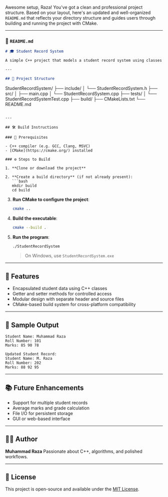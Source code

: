 Awesome setup, Raza! You've got a clean and professional project structure. Based on your layout, here's an updated and well-organized `README.md` that reflects your directory structure and guides users through building and running the project with CMake.

---

### 📘 `README.md`

```markdown
# 🎓 Student Record System

A simple C++ project that models a student record system using classes and vectors. It allows you to store, retrieve, and update student information such as name, roll number, and marks.

---

## 📁 Project Structure

```

StudentRecordSystem/
├── include/
│   └── StudentRecordSystem.h
├── src/
│   ├── main.cpp
│   └── StudentRecordSystem.cpp
├── tests/
│   └── StudentRecordSystemTest.cpp
├── build/
├── CMakeLists.txt
└── README.md

```

---

## 🛠️ Build Instructions

### 🔧 Prerequisites

- C++ compiler (e.g. GCC, Clang, MSVC)
- [CMake](https://cmake.org/) installed

### ⚙️ Steps to Build

1. **Clone or download the project**

2. **Create a build directory** (if not already present):
   ```bash
   mkdir build
   cd build
```

3. **Run CMake to configure the project**:

   ```bash
   cmake ..
   ```
4. **Build the executable**:

   ```bash
   cmake --build .
   ```
5. **Run the program**:

   ```bash
   ./StudentRecordSystem
   ```

   > On Windows, use `StudentRecordSystem.exe`
   >

---

## 🚀 Features

- Encapsulated student data using C++ classes
- Getter and setter methods for controlled access
- Modular design with separate header and source files
- CMake-based build system for cross-platform compatibility

---

## 📄 Sample Output

```
Student Name: Muhammad Raza
Roll Number: 101
Marks: 85 90 78

Updated Student Record:
Student Name: M. Raza
Roll Number: 202
Marks: 88 92 95
```

---

## 📚 Future Enhancements

- Support for multiple student records
- Average marks and grade calculation
- File I/O for persistent storage
- GUI or web-based interface

---

## 👨‍💻 Author

**Muhammad Raza**
Passionate about C++, algorithms, and polished workflows.

---

## 📜 License

This project is open-source and available under the [MIT License](LICENSE).
